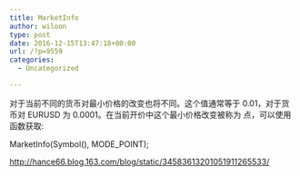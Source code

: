 ```yaml
---
title: MarketInfo
author: wiloon
type: post
date: 2016-12-15T13:47:18+00:00
url: /?p=9559
categories:
  - Uncategorized

---
```

<div align="left">
  对于当前不同的货币对最小价格的改变也将不同。这个值通常等于 0.01，对于货币对 EURUSD 为 0.0001。在当前开价中这个最小价格改变被称为 点，可以使用函数获取:
</div>

MarketInfo(Symbol(), MODE_POINT);



http://hance66.blog.163.com/blog/static/34583613201051911265533/